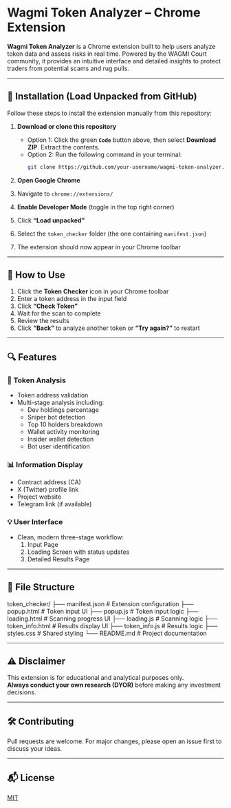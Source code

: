# Wagmi Token Analyzer – Chrome Extension

**Wagmi Token Analyzer** is a Chrome extension built to help users analyze token data and assess risks in real time. Powered by the WAGMI Court community, it provides an intuitive interface and detailed insights to protect traders from potential scams and rug pulls.

---

## 🔧 Installation (Load Unpacked from GitHub)

Follow these steps to install the extension manually from this repository:

1. **Download or clone this repository**  
   - Option 1: Click the green **`Code`** button above, then select **Download ZIP**. Extract the contents.  
   - Option 2: Run the following command in your terminal:  
     ```bash
     git clone https://github.com/your-username/wagmi-token-analyzer.git
     ```

2. **Open Google Chrome**

3. Navigate to `chrome://extensions/`

4. **Enable Developer Mode** (toggle in the top right corner)

5. Click **“Load unpacked”**

6. Select the `token_checker` folder (the one containing `manifest.json`)

7. The extension should now appear in your Chrome toolbar

---

## 🚀 How to Use

1. Click the **Token Checker** icon in your Chrome toolbar  
2. Enter a token address in the input field  
3. Click **“Check Token”**  
4. Wait for the scan to complete  
5. Review the results  
6. Click **“Back”** to analyze another token or **“Try again?”** to restart

---

## 🔍 Features

### 🧠 Token Analysis
- Token address validation
- Multi-stage analysis including:
  - Dev holdings percentage
  - Sniper bot detection
  - Top 10 holders breakdown
  - Wallet activity monitoring
  - Insider wallet detection
  - Bot user identification

### 📊 Information Display
- Contract address (CA)
- X (Twitter) profile link
- Project website
- Telegram link (if available)

### 💡 User Interface
- Clean, modern three-stage workflow:
  1. Input Page
  2. Loading Screen with status updates
  3. Detailed Results Page

---

## 📁 File Structure

token_checker/
├── manifest.json # Extension configuration
├── popup.html # Token input UI
├── popup.js # Token input logic
├── loading.html # Scanning progress UI
├── loading.js # Scanning logic
├── token_info.html # Results display UI
├── token_info.js # Results logic
├── styles.css # Shared styling
└── README.md # Project documentation

---

## ⚠️ Disclaimer

This extension is for educational and analytical purposes only.  
**Always conduct your own research (DYOR)** before making any investment decisions.

---

## 🛠️ Contributing

Pull requests are welcome. For major changes, please open an issue first to discuss your ideas.

---

## 📬 License

[MIT](LICENSE)

